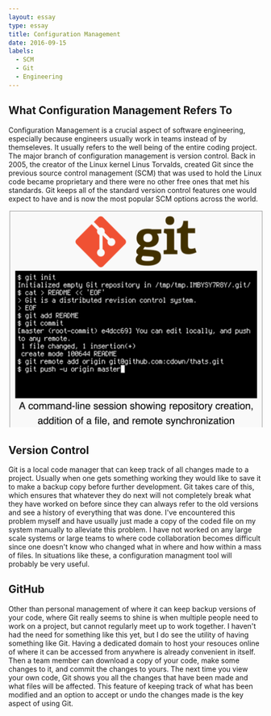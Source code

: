 ```yaml
---
layout: essay
type: essay
title: Configuration Management
date: 2016-09-15
labels:
  - SCM
  - Git
  - Engineering
---
```

## What Configuration Management Refers To
Configuration Management is a crucial aspect of software engineering, especially because engineers usually work in teams instead of by themseleves. It usually refers to the well being of the entire coding project. The major branch of configuration management is version control. Back in 2005, the creator of the Linux kernel Linus Torvalds, created Git since the previous source control management (SCM) that was used to hold the Linux code became proprietary and there were no other free ones that met his standards. Git keeps all of the standard version control features one would expect to have and is now the most popular SCM options across the world.

<img class = "ui centered image" src = "/images/git.png"> <br>

## Version Control
Git is a local code manager that can keep track of all changes made to a project. Usually when one gets something working they would like to save it to make a backup copy before further development. Git takes care of this, which ensures that whatever they do next will not completely break what they have worked on before since they can always refer to the old versions and see a history of everything that was done. I've encountered this problem myself and have usually just made a copy of the coded file on my system manually to alleviate this problem. I have not worked on any large scale systems or large teams to where code collaboration becomes difficult since one doesn't know who changed what in where and how within a mass of files. In situations like these, a configuration managment tool will probably be very useful.

## GitHub
Other than personal management of where it can keep backup versions of your code, where Git really seems to shine is when multiple people need to work on a project, but cannot regularly meet up to work together. I haven't had the need for something like this yet, but I do see the utility of having something like Git. Having a dedicated domain to host your resouces online of where it can be accessed from anywhere is already convenient in itself. Then a team member can download a copy of your code, make some changes to it, and commit the changes to yours. The next time you view your own code, Git shows you all the changes that have been made and what files will be affected. This feature of keeping track of what has been modified and an option to accept or undo the changes made is the key aspect of using Git.



